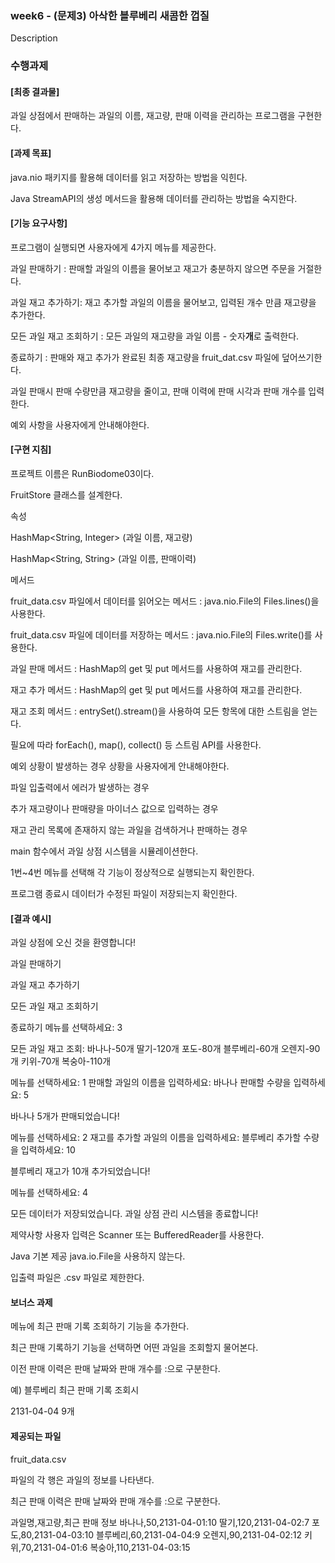 ### week6 - (문제3) 아삭한 블루베리 새콤한 껍질
Description


### 수행과제
#### [최종 결과물]

과일 상점에서 판매하는 과일의 이름, 재고량, 판매 이력을 관리하는 프로그램을 구현한다.

#### [과제 목표]

java.nio 패키지를 활용해 데이터를 읽고 저장하는 방법을 익힌다.

Java StreamAPI의 생성 메서드을 활용해 데이터를 관리하는 방법을 숙지한다.

#### [기능 요구사항]

프로그램이 실행되면 사용자에게 4가지 메뉴를 제공한다.

과일 판매하기 : 판매할 과일의 이름을 물어보고 재고가 충분하지 않으면 주문을 거절한다.

과일 재고 추가하기: 재고 추가할 과일의 이름을 물어보고, 입력된 개수 만큼 재고량을 추가한다.

모든 과일 재고 조회하기 : 모든 과일의 재고량을 과일 이름 - 숫자**개**로 출력한다.

종료하기 : 판매와 재고 추가가 완료된 최종 재고량을 fruit_dat.csv 파일에 덮어쓰기한다.

과일 판매시 판매 수량만큼 재고량을 줄이고, 판매 이력에 판매 시각과 판매 개수를 입력한다.

예외 사항을 사용자에게 안내해야한다.

#### [구현 지침]

프로젝트 이름은 RunBiodome03이다.

FruitStore 클래스를 설계한다.

속성

HashMap<String, Integer> (과일 이름, 재고량)

HashMap<String, String> (과일 이름, 판매이력)

메서드

fruit_data.csv 파일에서 데이터를 읽어오는 메서드 : java.nio.File의 Files.lines()을 사용한다.

fruit_data.csv 파일에 데이터를 저장하는 메서드 : java.nio.File의 Files.write()를 사용한다.

과일 판매 메서드 : HashMap의 get 및 put 메서드를 사용하여 재고를 관리한다.

재고 추가 메서드 : HashMap의 get 및 put 메서드를 사용하여 재고를 관리한다.

재고 조회 메서드 : entrySet().stream()을 사용하여 모든 항목에 대한 스트림을 얻는다.

필요에 따라 forEach(), map(), collect() 등 스트림 API를 사용한다.

예외 상황이 발생하는 경우 상황을 사용자에게 안내해야한다.

파일 입출력에서 에러가 발생하는 경우

추가 재고량이나 판매량을 마이너스 값으로 입력하는 경우

재고 관리 목록에 존재하지 않는 과일을 검색하거나 판매하는 경우

main 함수에서 과일 상점 시스템을 시뮬레이션한다.

1번~4번 메뉴를 선택해 각 기능이 정상적으로 실행되는지 확인한다.

프로그램 종료시 데이터가 수정된 파일이 저장되는지 확인한다.

#### [결과 예시]

과일 상점에 오신 것을 환영합니다!

과일 판매하기

과일 재고 추가하기

모든 과일 재고 조회하기

종료하기
메뉴를 선택하세요: 3

모든 과일 재고 조회:
바나나-50개
딸기-120개
포도-80개
블루베리-60개
오렌지-90개
키위-70개
복숭아-110개

메뉴를 선택하세요: 1
판매할 과일의 이름을 입력하세요: 바나나
판매할 수량을 입력하세요: 5

바나나 5개가 판매되었습니다!

메뉴를 선택하세요: 2
재고를 추가할 과일의 이름을 입력하세요: 블루베리
추가할 수량을 입력하세요: 10

블루베리 재고가 10개 추가되었습니다!

메뉴를 선택하세요: 4

모든 데이터가 저장되었습니다. 과일 상점 관리 시스템을 종료합니다!

제약사항
사용자 입력은 Scanner 또는 BufferedReader를 사용한다.

Java 기본 제공 java.io.File을 사용하지 않는다.

입출력 파일은 .csv 파일로 제한한다.

#### 보너스 과제
메뉴에 최근 판매 기록 조회하기 기능을 추가한다.

최근 판매 기록하기 기능을 선택하면 어떤 과일을 조회할지 물어본다.

이전 판매 이력은 판매 날짜와 판매 개수를 :으로 구분한다.

예) 블루베리 최근 판매 기록 조회시

2131-04-04 9개

#### 제공되는 파일
fruit_data.csv

파일의 각 행은 과일의 정보를 나타낸다.

최근 판매 이력은 판매 날짜와 판매 개수를 :으로 구분한다.

과일명,재고량,최근 판매 정보
바나나,50,2131-04-01:10
딸기,120,2131-04-02:7
포도,80,2131-04-03:10
블루베리,60,2131-04-04:9
오렌지,90,2131-04-02:12
키위,70,2131-04-01:6
복숭아,110,2131-04-03:15


